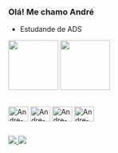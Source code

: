 ### Olá! Me chamo André


- Estudande de ADS

<div>
  <img height="100em" src="https://github-readme-stats.vercel.app/api?username=AndreMarcassi&show_icons=true&theme=midnight-purple">
  <img height="100em" src="https://github-readme-stats.vercel.app/api/top-langs/?username=AndreMarcassi&hide_progress=true&theme=midnight-purple">
</div>

##

<div style="display: inline_block">
  <img align="center" alt="Andre-C++" height="30" width="40" src="https://cdn.jsdelivr.net/gh/devicons/devicon@latest/icons/cplusplus/cplusplus-original.svg">
  <img align="center" alt="Andre-HTML" height="30" width="40" src="https://cdn.jsdelivr.net/gh/devicons/devicon@latest/icons/html5/html5-original.svg">
  <img align="center" alt="Andre-CSS" height="30" width="40" src="https://cdn.jsdelivr.net/gh/devicons/devicon@latest/icons/css3/css3-original.svg">
  <img align="center" alt="Andre-JS" height="30" width="40" src="https://cdn.jsdelivr.net/gh/devicons/devicon@latest/icons/javascript/javascript-original.svg">
</div>

##

<div>
  <a href=><img src="https://img.shields.io/badge/LinkedIn-0077B5?style=for-the-badge&logo=linkedin&logoColor=white">
  <a href="mailto:andre.ms.oficial@gmail.com"><img src="https://img.shields.io/badge/Gmail-D14836?style=for-the-badge&logo=gmail&logoColor=white">
</div>
